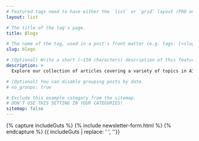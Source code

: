 ```yaml
---
# Featured tags need to have either the `list` or `grid` layout (PRO only).
layout: list

# The title of the tag's page.
title: Blogs

# The name of the tag, used in a post's front matter (e.g. tags: [<slug>]).
slug: blogs

# (Optional) Write a short (~150 characters) description of this featured tag.
description: >
  Explore our collection of articles covering a variety of topics in AI, ML, DataScience, MLops, Research etc. Find the articles you'd like to read and dive into engaging content.

# (Optional) You can disable grouping posts by date.
# no_groups: true

# Exclude this example category from the sitemap.
# DON'T USE THIS SETTING IN YOUR CATEGORIES!
sitemap: false
---
```

{% capture includeGuts %}
{% include newsletter-form.html %}
{% endcapture %}
{{ includeGuts | replace: '    ', ''}}